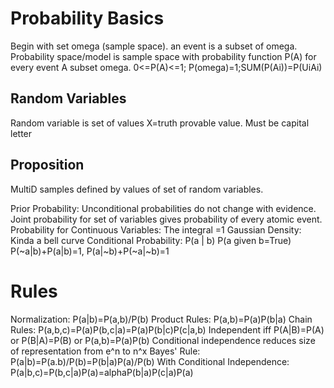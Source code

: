 # Probability Basics
Begin with set omega (sample space). an event is a subset of omega. Probability space/model is sample space with probability function P(A) for every event A subset omega. 
0<=P(A)<=1; P(omega)=1;SUM(P(Ai))=P(UiAi)
## Random Variables
Random variable is set of values X=truth provable value. Must be capital letter
## Proposition
MultiD samples defined by values of set of random variables. 

Prior Probability: Unconditional probabilities do not change with evidence. Joint probability for set of variables gives probability of every atomic event. 
Probability for Continuous Variables: The integral =1
Gaussian Density: Kinda a bell curve
Conditional Probability: P(a | b) P(a given b=True)
P(~a|b)+P(a|b)=1, P(a|~b)+P(~a|~b)=1
# Rules
Normalization: P(a|b)=P(a,b)/P(b)
Product Rules: P(a,b)=P(a)P(b|a)
Chain Rules: P(a,b,c)=P(a)P(b,c|a)=P(a)P(b|c)P(c|a,b)
Independent iff P(A|B)=P(A) or P(B|A)=P(B) or P(a,b)=P(a)P(b)
Conditional independence reduces size of representation from e^n to n^x
Bayes' Rule: P(a|b)=P(a.b)/P(b)=P(b|a)P(a)/P(b)
With Conditional Independence: P(a|b,c)=P(b,c|a)P(a)=alphaP(b|a)P(c|a)P(a)

